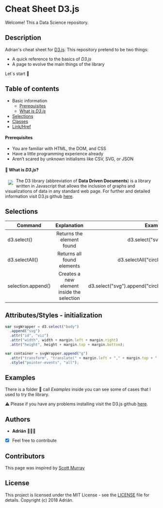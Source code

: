 #  Cheat Sheet D3.js
Welcome! This a Data Science repository.

## Description

Adrian's cheat sheet for [D3.js](https://d3js.org/). This repository pretend to be two things:

* A quick reference to the basics of _D3.js_
* A page to evolve the main things of the library 

Let´s start 🚀

## Table of contents
- Basic information
    - [Prerequisites](#Prerequisites)
    - [What is _D3.js_](#what)
- [Selections](#selections)
- [Classes](#)
- [Link/Href](#)


#### Prerequisites

* You are familiar with HTML, the DOM, and CSS
* Have a little programming experience already
* Aren’t scared by unknown initialisms like CSV, SVG, or JSON
  

#### 📝 What is _D3.js_? 


<a href="https://d3js.org"><img src="https://d3js.org/logo.svg" align="left" hspace="10" vspace="6"></a>
The D3 library (abbreviation of **Data Driven Documents**) is a library written in Javascript that allows the inclusion of graphs and visualizations of data in any standard web page. For further and detailed information visit D3.js github [here](https://github.com/d3/d3).

## Selections

| Command        | Explanation      | Example  |
| ------------- |:-------------:| -----:|
| d3.select()      | Returns the element found |  d3.select("svg") |
| d3.selectAll()      | Returns all found elements      |    d3.selectAll("circle") |
| selection.append() | Creates a new element inside the selection      |   d3.select("svg").append("circle") |


## Attributes/Styles - initialization
```javascript
var svgWrapper = d3.select("body")
  .append("svg")
  .attr("id", "viz")
  .attr("width", width + margin.left + margin.right)
  .attr("height", height + margin.top + margin.bottom);

var container = svgWrapper.append("g")
  .attr("transform", "translate(" + margin.left + "," + margin.top + ")")
  .style("pointer-events", "all");
```


## Examples

There is a folder 📂 call _Examples_ inside you can see some of cases that I used to try the library.

⚠️ Please if you have any problems installing visit the D3.js github [here](https://github.com/d3/d3).

## Authors

* **Adrián**  👨🏻‍💻
  
- [x] Feel free to contribute

## Contributors

This page was inspired by [Scott Murray](https://github.com/alignedleft)

## License

This project is licensed under the MIT License - see the [LICENSE](LICENSE) file for details.
Copyright (c) 2018 Adrián.

